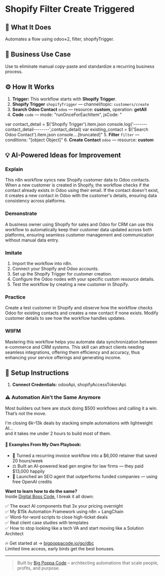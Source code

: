 # Shopify Filter Create Triggered
## 🚀 What It Does
Automates a flow using odoo×2, filter, shopifyTrigger.

## 💼 Business Use Case
Use to eliminate manual copy-paste and standardize a recurring business process.

## ⚙️ How It Works
1. **Trigger:** This workflow starts with **Shopify Trigger**.
2. **Shopify Trigger** `shopifyTrigger` — channel/topic: `customers/create`
3. **Search Odoo Contact** `odoo` — resource: **custom**, operation: **getAll**
4. **Code** `code` — mode: "runOnceForEachItem", jsCode: "

var contact_detail = $('Shopify Trigger').item.json
console.log('-------contact_detail--------',contact_detail)
var existing_contact = $('Search Odoo Contact').item.json
console.…[truncated]"
5. **Filter** `filter` — conditions: "[object Object]"
6. **Create Contact** `odoo` — resource: **custom**

## 💡 AI-Powered Ideas for Improvement
### Explain
This n8n workflow syncs new Shopify customer data to Odoo contacts. When a new customer is created in Shopify, the workflow checks if the contact already exists in Odoo using their email. If the contact doesn't exist, it creates a new contact in Odoo with the customer's details, ensuring data consistency across platforms.

### Demonstrate
A business owner using Shopify for sales and Odoo for CRM can use this workflow to automatically keep their customer data updated across both platforms, ensuring seamless customer management and communication without manual data entry.

### Imitate
1. Import the workflow into n8n.
2. Connect your Shopify and Odoo accounts.
3. Set up the Shopify Trigger for customer creation.
4. Configure the Odoo nodes with your specific custom resource details.
5. Test the workflow by creating a new customer in Shopify.

### Practice
Create a test customer in Shopify and observe how the workflow checks Odoo for existing contacts and creates a new contact if none exists. Modify customer details to see how the workflow handles updates.

### WIIFM
Mastering this workflow helps you automate data synchronization between e-commerce and CRM systems. This skill can attract clients needing seamless integrations, offering them efficiency and accuracy, thus enhancing your service offerings and generating income.

## 🔧 Setup Instructions
1. **Connect Credentials:** odooApi, shopifyAccessTokenApi.

### ⚠️ Automation Ain’t the Same Anymore

Most builders out here are stuck doing $500 workflows and calling it a win.  
That’s not the move.  

I'm closing $6k–$13k deals by stacking simple automations with lightweight AI...  
and it takes me under 2 hours to build most of them.

#### 🧠 Examples From My Own Playbook:
- 🔁 Turned a recurring invoice workflow into a $6,000 retainer that saved 20 hours/week  
- ⚖️ Built an AI-powered lead gen engine for law firms — they paid $13,000 happily  
- 🚀 Launched an SEO agent that outperforms funded companies — using free OpenAI credits  

**Want to learn how to do the same?**  
Inside [Digital Boss Code](https://bigpoppacode.io/go/dbc), I break it all down:

✅ The exact AI components that 3x your pricing overnight  
✅ My $15k Automation Framework using n8n + LangChain  
✅ Word-for-word scripts to close high-ticket deals  
✅ Real client case studies with templates  
✅ How to stop looking like a tech VA and start moving like a Solution Architect  

🔥 Get started at → [bigpoppacode.io/go/dbc](https://bigpoppacode.io/go/dbc)  
Limited time access, early birds get the best bonuses.

---
> Built by [Big Poppa Code](https://bigpoppacode.io) – architecting automations that scale people, profits, and purpose.
